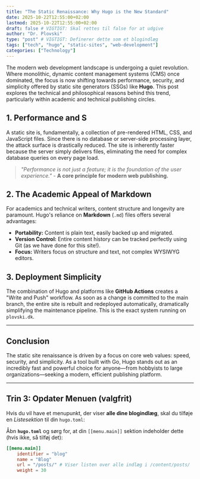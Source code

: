 ```yaml
---
title: "The Static Renaissance: Why Hugo is the New Standard"
date: 2025-10-22T12:55:00+02:00
lastmod: 2025-10-22T12:55:00+02:00
draft: false # VIGTIGT: Skal rettes til false for at udgive
author: "Dr. Plovski"
type: "post" # VIGTIGT: Definerer dette som et blogindlæg
tags: ["tech", "hugo", "static-sites", "web-development"]
categories: ["Technology"]
---
```



The modern web development landscape is undergoing a quiet revolution. Where monolithic, dynamic content management systems (CMS) once dominated, the focus is now shifting towards performance, security, and simplicity offered by static site generators (SSGs) like **Hugo**. This post explores the technical and philosophical reasons behind this trend, particularly within academic and technical publishing circles.

## 1. Performance and S

A static site is, fundamentally, a collection of pre-rendered HTML, CSS, and JavaScript files. Since there is no database or server-side processing layer, the attack surface is drastically reduced. The site is inherently faster because the server simply delivers files, eliminating the need for complex database queries on every page load.

> *"Performance is not just a feature; it is the foundation of the user experience."* - **A core principle for modern web publishing.**

## 2. The Academic Appeal of Markdown

For academics and technical writers, content structure and longevity are paramount. Hugo's reliance on **Markdown** (`.md`) files offers several advantages:

* **Portability:** Content is plain text, easily backed up and migrated.
* **Version Control:** Entire content history can be tracked perfectly using Git (as we have done for this site!).
* **Focus:** Writers focus on structure and text, not complex WYSIWYG editors.

## 3. Deployment Simplicity

The combination of Hugo and platforms like **GitHub Actions** creates a "Write and Push" workflow. As soon as a change is committed to the main branch, the entire site is rebuilt and redeployed automatically, dramatically simplifying the maintenance pipeline. This is the exact system running on `plovski.dk`.

---

## Conclusion

The static site renaissance is driven by a focus on core web values: speed, security, and simplicity. As a tool built with Go, Hugo stands out as an incredibly fast and powerful choice for anyone—from hobbyists to large organizations—seeking a modern, efficient publishing platform.

---

## Trin 3: Opdater Menuen (valgfrit)

Hvis du vil have et menupunkt, der viser **alle dine blogindlæg**, skal du tilføje en *Listesektion* til din `hugo.toml`:

Åbn **`hugo.toml`** og sørg for, at din `[[menu.main]]` sektion indeholder dette (hvis ikke, så tilføj det):

```toml
[[menu.main]]
    identifier = "blog"
    name = "Blog"
    url = "/posts/" # Viser listen over alle indlæg i /content/posts/
    weight = 30
